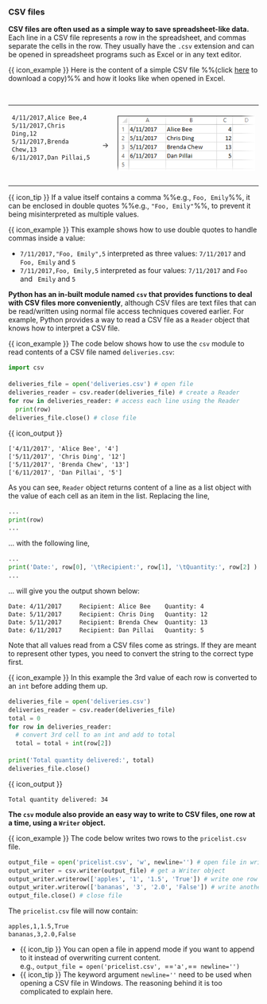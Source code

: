 ### CSV files

**CSV files are often used as a simple way to save spreadsheet-like data.** Each line in a CSV file represents a row in the spreadsheet, and commas separate the cells in the row. They usually have the `.csv` extension and can be opened in spreadsheet programs such as Excel or in any text editor.

<box>

{{ icon_example }} Here is the content of a simple CSV file %%(click [here](deliveries.csv) to download a copy)%% and how it looks like when opened in Excel.

<table>
<tbody>
<tr>
  <td>

```csv
4/11/2017,Alice Bee,4
5/11/2017,Chris Ding,12
5/11/2017,Brenda Chew,13
6/11/2017,Dan Pillai,5
```
  </td>
  <td>&nbsp;→&nbsp;</td>
  <td>

<img src="images/deliveries.png" />
  </td>
</tr>
</tbody>
</table>

</box>

{{ icon_tip }} If a value itself contains a comma %%e.g., `Foo, Emily`%%, it can be enclosed in double quotes %%e.g., `"Foo, Emily"`%%, to prevent it being misinterpreted as multiple values.

<box>

{{ icon_example }} This example shows how to use double quotes to handle commas inside a value:

* `7/11/2017,"Foo, Emily",5` interpreted as three values: `7/11/2017` and `Foo, Emily` and `5`
* `7/11/2017,Foo, Emily,5` interpreted as four values: `7/11/2017` and `Foo` and ` Emily` and `5`

</box>

**Python has an in-built module named `csv` that provides functions to deal with CSV files more conveniently**, although CSV files are text files that can be read/written using normal file access techniques covered earlier. For example, Python provides a way to read a CSV file as a `Reader` object that knows how to interpret a CSV file.

<box>

{{ icon_example }} The code below shows how to use the `csv` module to read contents of a CSV file named `deliveries.csv`:

```python
import csv

deliveries_file = open('deliveries.csv') # open file
deliveries_reader = csv.reader(deliveries_file) # create a Reader
for row in deliveries_reader: # access each line using the Reader
  print(row)
deliveries_file.close() # close file
```
{{ icon_output }}
```
['4/11/2017', 'Alice Bee', '4']
['5/11/2017', 'Chris Ding', '12']
['5/11/2017', 'Brenda Chew', '13']
['6/11/2017', 'Dan Pillai', '5']
```
As you can see, `Reader` object returns content of a line as a list object with the value of each cell as an item in the list. Replacing the line,
```python
...
print(row)
...
```
... with the following line,
```python
...
print('Date:', row[0], '\tRecipient:', row[1], '\tQuantity:', row[2] )
...
```
... will give you the output shown below:
```
Date: 4/11/2017 	Recipient: Alice Bee 	Quantity: 4
Date: 5/11/2017 	Recipient: Chris Ding 	Quantity: 12
Date: 5/11/2017 	Recipient: Brenda Chew 	Quantity: 13
Date: 6/11/2017 	Recipient: Dan Pillai 	Quantity: 5
```

</box>

Note that all values read from a CSV files come as strings. If they are meant to represent other types, you need to convert the string to the correct type first.

<box>

{{ icon_example }} In this example the 3rd value of each row is converted to an `int` before adding them up.

```python
deliveries_file = open('deliveries.csv')
deliveries_reader = csv.reader(deliveries_file)
total = 0
for row in deliveries_reader:
  # convert 3rd cell to an int and add to total
  total = total + int(row[2])

print('Total quantity delivered:', total)
deliveries_file.close()
```
{{ icon_output }}
```
Total quantity delivered: 34
```

</box>

**The `csv` module also provide an easy way to write to CSV files, one row at a time, using a `Writer` object.**

<box>

{{ icon_example }} The code below writes two rows to the `pricelist.csv` file.

```python
output_file = open('pricelist.csv', 'w', newline='') # open file in write mode
output_writer = csv.writer(output_file) # get a Writer object
output_writer.writerow(['apples', '1', '1.5', 'True']) # write one row
output_writer.writerow(['bananas', '3', '2.0', 'False']) # write another row
output_file.close() # close file
```
The `pricelist.csv` file will now contain:
```
apples,1,1.5,True
bananas,3,2.0,False
```

* {{ icon_tip }} You can open a file in append mode if you want to append to it instead of overwriting current content. <br> e.g., `output_file = open('pricelist.csv', `==`'a',`==` newline='')`
* {{ icon_tip }} The keyword argument `newline=''` need to be used when opening a CSV file in Windows. The reasoning behind it is too complicated to explain here.
</box>

<include src="exercisePanel.md" boilerplate var-title="Calcluate GST" var-file="e-calculateGst.md" />
